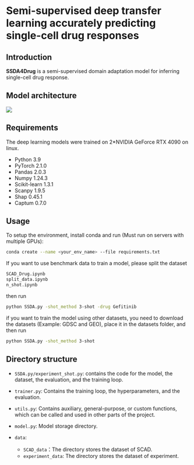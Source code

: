 # Semi-supervised deep transfer learning accurately predicting single-cell drug responses

## Introduction

**SSDA4Drug** is a semi-supervised domain adaptation model for inferring single-cell drug response.

## Model architecture

![](framework.png)

## Requirements

The deep learning models were trained on 2*NVIDIA GeForce RTX 4090 on linux.

+ Python 3.9
+ PyTorch 2.1.0
+ Pandas 2.0.3
+ Numpy 1.24.3
+ Scikit-learn 1.3.1
+ Scanpy 1.9.5
+ Shap 0.45.1
+ Captum 0.7.0

## Usage

To setup the environment, install conda and run (Must run on servers with multiple GPUs):

```bash
conda create --name <your_env_name> --file requirements.txt
```

If you want to use benchmark data to train a model, please split the dataset
```bash
SCAD_Drug.ipynb
split_data.ipynb
n_shot.ipynb
```
then run
```bash
python SSDA.py -shot_method 3-shot -drug Gefitinib
```

if you want to train the model using other datasets, you need to download the datasets (Example: GDSC and GEO), place it in the datasets folder, and then run
```bash
python SSDA.py -shot_method 3-shot
```

## Directory structure
+ `SSDA.py/experiment_shot.py`: contains the code for the model, the dataset, the evaluation, and the training loop.

+ `trainer.py`: Contains the training loop, the hyperparameters, and the evaluation.

+ `utils.py`: Contains auxiliary, general-purpose, or custom functions, which can be called and used in other parts of the project.

+ `model.py`: Model storage directory.

+ `data`:
  * `SCAD_data`：The directory stores the dataset of SCAD.
  * `experiment_data`: The directory stores the dataset of experiment.
